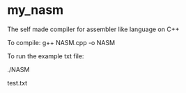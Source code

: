 # my_nasm
The self made compiler for assembler like language on C++

To compile:
g++ NASM.cpp -o NASM

To run the example txt file:

./NASM

test.txt
